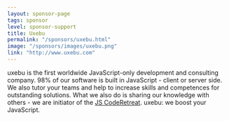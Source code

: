 ```yaml
---
layout: sponsor-page
tags: sponsor
level: sponsor-support
title: Uxebu
permalink: "/sponsors/uxebu.html"
image: "/sponsors/images/uxebu.png"
link: "http://www.uxebu.com"
---
```


uxebu is the first worldwide JavaScript-only development and consulting company. 98% of our software is built in JavaScript - client or server side. We also tutor your teams and help to increase skills and competences for outstanding solutions. What we also do is sharing our knowledge with others -  we are initiator of the [JS CodeRetreat](http://jscoderetreat.com). uxebu: we boost your JavaScript.
